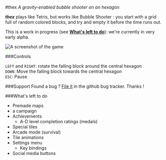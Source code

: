 #thex
_A gravity-enabled bubble shooter on an hexagon_

_**thex**_ plays like Tetris, but works like Bubble Shooter : you start with a grid full of random colored blocks, and try and empty it before the time runs out.

This is a work in progress (see [**What's left to do**](#whats-left-to-do)): we're currently in very early alpha.

![A screenshot of the game](http://s9.postimg.org/5a3qrp6cv/screen.png)

###Controls

`LEFT` and `RIGHT`: rotate the falling block around the central hexagon<br />
`DOWN`: Move the falling block towards the central hexagon<br />
`ESC`: Pause

###Support
Found a bug ? [File it](https://github.com/peyremorgan/thex/issues) in the github bug tracker. Thanks !

###What's left to do
-	Premade maps
  - a campaign
-	Achievements
	- A-D level completion ratings (medals)
-	Special tiles
-	Arcade mode (survival)
-	Tile animations
-	Settings menu
	- Key bindings
-	Social media buttons
